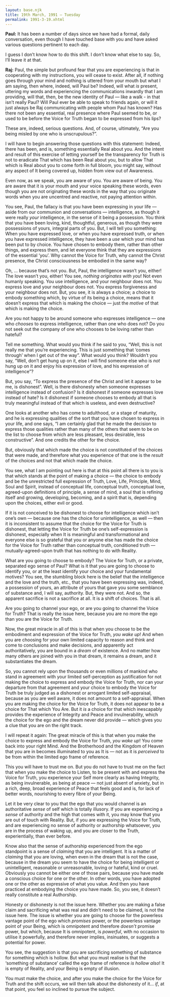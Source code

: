 ```yaml
---
layout: base.njk
title: 19th March, 1991 — Tuesday
permalink: 1991-3-19.xhtml
---
```


**Paul:** It has been a number of days since we have had a formal, daily conversation, even though I have touched base with you and have asked various questions pertinent to each day.

I guess I don’t know how to do this shift. 
I don’t know what else to say. 
So, I’ll leave it at that.

**Raj:** Paul, the simple but profound fear that you are experiencing is that in cooperating with my instructions, you will cease to exist. 
After all, if nothing goes through your mind and nothing is uttered from your mouth but what I am saying, then where, indeed, will Paul be? 
Indeed, will what *is* present, uttering my words and experiencing the communications inwardly that I am providing, will that, then, be the new identity of Paul — like a walk - in that isn’t really Paul? 
Will Paul ever be able to speak to friends again, or will it just always be Raj communicating with people whom Paul has known? 
Has there not been any essential, real presence where Paul seemed to be, or used to be before the Voice for Truth began to be expressed from his lips?

These are, indeed, serious questions. 
And, of course, ultimately, “Are you being misled by one who is unscrupulous?”.

I will have to begin answering those questions with this statement: Indeed, there has been, and is, something essentially Real about you. 
And the intent and result of this exercise of letting yourself be the transparency for Truth is not to eradicate That which has been Real about you, but to allow That which is Real about you to come forth in full bloom, you might say, without any aspect of It being covered up, hidden from view out of Awareness.

Even now, as we speak, you are aware of you. 
You are aware of being. 
You are aware that it is your mouth and your voice speaking these words, even though you are not originating these words in the way that you originate words when you are uncentred and reactive, not paying attention within.

You see, Paul, the fallacy is that you have been expressing in your life — aside from our communion and conversations — intelligence, as though it were really *your* intelligence, in the sense of it being a possession. 
You think that you have been loving, kind, thoughtful, generous, as though they were possessions of yours, integral parts of you. 
But, I will tell you something: When you have expressed love, or when you have expressed truth, or when you have expressed intelligence, they have been a *use* which your mind has been put to by choice. 
You have chosen to embody them, rather than other things, and express them, and let everyone think that they are expressions of the essential ‘you’. 
Why cannot the Voice for Truth, why cannot the Christ presence, the Christ consciousness be embodied in the same way?

Oh, … because that’s not you. 
But, Paul, the intelligence wasn’t you, either! 
The love wasn’t you, either! 
You see, *nothing originates with you*! 
Not even humanly speaking. 
You use intelligence, and your neighbour does not. 
You express love and your neighbour does not. 
You express forgiveness and your neighbour does not. 
But, you see, it is always a choice; a choice to embody something which, by virtue of its being a choice, means that it doesn’t express that which is making the choice — just the *motive* of that which is making the choice.

Are you not happy to be around someone who expresses intelligence — one who *chooses* to express intelligence, rather than one who does not? 
Do you not seek out the company of one who chooses to be loving rather than hateful?

Tell me something. 
What would you think if he said to you, “Well, this is not really me that you’re experiencing. 
This is just something that ‘comes through’ when I get out of the way”. 
What would you think? 
Wouldn’t you say, “Well, don’t get hung up on it, else I will find someone else who is *not* hung up on it and enjoy his expression of love, and his expression of intelligence”?

But, you say, “To express the presence of the Christ and let it appear to be me, is dishonest”. 
Well, is there dishonesty when someone expresses intelligence instead of confusion? 
Is it dishonest if someone expresses love instead of hate? 
Is it dishonest if someone chooses to embody all that is truly meaningful instead of that which is useless, and even destructive?

One looks at another who has come to adulthood, or a stage of maturity, and he is expressing qualities of the sort that you have chosen to express in your life, and one says, “I am certainly glad that he made the decision to express those qualities rather than many of the others that seem to be on the list to choose from which are less pleasant, less desirable, less constructive”. 
And one credits the other for the choice.

But, obviously that which made the choice is not constituted of the choices that were made, and therefore what you experience of that one is the *result* of the choices and not that which made the choice.

You see, what I am pointing out here is that at this point all there is to you is that which stands at the point of making a choice — the choice to embody and be the unrestricted full expression of Truth, Love, Life, Principle, Mind, Soul and Spirit, instead of conceptual life, conceptual truth, conceptual love, agreed-upon definitions of principle, a sense of mind, a soul that is refining itself and growing, developing, becoming, and a spirit that is, depending upon the choices, either evil or good.

If it is not conceived to be dishonest to choose for intelligence which isn’t one’s own — because one has the choice for unintelligence, as well — then it is inconsistent to assume that the choice for the Voice for Truth is dishonest, that letting the Voice for Truth be one’s self-expression is dishonest, especially when It is meaningful and transformational and everyone else is so grateful that you or anyone else has made the choice for the Voice for Truth rather than conceptual truth, conditioned truth — mutually-agreed-upon truth that has nothing to do with Reality.

What are you going to choose to embody? 
The Voice for Truth, or a private, separated ego sense of Paul? 
What is it that you are going to choose to identify you, or at the least identify your choice and your fundamental motives? 
You see, the stumbling block here is the belief that the intelligence and the love and the truth, etc., that you have been expressing was, indeed, a possession of yours, an attribute of yours that gave you some semblance of substance and, I will say, authority. 
But, they were not. 
And so, the apparent sacrifice is not a sacrifice at all. 
It is a shift of choices. 
That is all.

Are you going to channel your ego, or are you going to channel the Voice for Truth? 
That is really the issue here, because you are no more the ego than you are the Voice for Truth.

Now, the great miracle in all of this is that when you choose to be the embodiment and expression of the Voice for Truth, *you wake up*! 
And when you are choosing for your own limited capacity to reason and think and come to conclusions and make decisions, and apparently act authoritatively, you are bound in a *dream* of existence. 
And no matter how many others are joined with you in that dream, it remains a dream, and it substantiates the dream.

So, you cannot rely upon the thousands or even millions of mankind who stand in agreement with your limited self-perception as justification for not making the choice to express and embody the Voice for Truth, nor can your departure from that agreement and your choice to embody the Voice for Truth be truly judged as a dishonest or arrogant limited
self-appraisal, because as you are well aware, it does not amount to a self-appraisal. 
When you are making the choice for the Voice for Truth, it does not appear to be a choice for That which You Are. 
But it *is* a choice for that which inescapably provides the experience of Integrity and Peace and invulnerability, which the choice for the ego and the dream never did provide — which gives you a clue that you are on the right track.

I will repeat it again: The great miracle of this is that when you make the choice to express and embody the Voice for Truth, *you wake up*! 
You come back into your right Mind. 
And the Brotherhood and the Kingdom of Heaven that you are in becomes illuminated to you as It is — not as it is *perceived* to be from within the limited ego frame of reference.

This you will have to trust me on. 
But you do not have to trust me on the fact that when you make the choice to Listen, to be present with and express the Voice for Truth, you experience your Self more clearly as having Integrity, as being invulnerable, as being at peace — not just absent of anxiety, but in a rich, deep, broad experience of Peace that feels good and is, for lack of better words, nourishing to every fibre of your Being.

Let it be very clear to you that the ego that you would channel is an authoritative *sense* of self which is totally illusory. 
If you are experiencing a *sense* of authority and the high that comes with it, you may know that you are out of touch with Reality. 
But, if you are expressing the Voice for Truth, and are experiencing no sense of authority or authorship whatsoever, you are in the process of waking up, and you are closer to the Truth, experientially, than ever before.

Know also that the sense of authorship experienced from the ego standpoint is a sense of *claiming* that you are intelligent. 
It is a matter of *claiming* that you are loving, when even in the dream that is not the case, because in the dream you seem to have the choice for being intelligent or unintelligent, reasonable or unreasonable, loving or hateful, kind or cruel. 
Obviously you cannot be either one of those pairs, because you have made a conscious choice for one or the other. 
In other words, you have adopted one or the other as expressive of what you value. 
And then you have practiced at embodying the choice you have made. 
So, you see, it doesn’t really constitute a real Authorship.

Honesty or dishonesty is not the issue here. 
Whether you are making a false claim and sacrificing what was real and didn’t need to be claimed, is not the issue here. 
The issue is whether you are going to choose for the powerless vantage point of the ego which *promises* power, or the powerless vantage point of your Being, which is omnipotent and therefore *doesn’t* promise power, but which, because It is omnipotent, is *powerful*, with no occasion to utilise it powerfully, and therefore never implies, insinuates, or suggests a potential for power.

You see, the suggestion is that you are sacrificing something of substance for something which is hollow. 
But what you must realise is that the ‘something of substance’ called the ego frame of reference *is hollow also*! 
It is empty of Reality, and your Being is empty of illusion.

You must make the choice, and after you make the choice for the Voice for Truth and the shift occurs, we will then talk about the dishonesty of it… *if*, at that point, you feel so inclined to pursue the subject.

